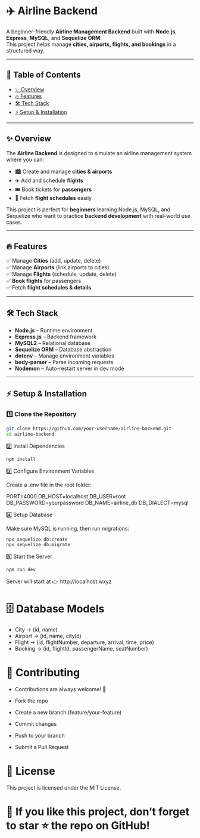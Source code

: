 # ✈️ Airline Backend

A beginner-friendly **Airline Management Backend** built with **Node.js**, **Express**, **MySQL**, and **Sequelize ORM**.  
This project helps manage **cities, airports, flights, and bookings** in a structured way.

---

## 📖 Table of Contents
- [✨ Overview](#-overview)
- [🔥 Features](#-features)
- [🛠 Tech Stack](#-tech-stack)
- [⚡ Setup & Installation](#-setup--installation)

---

## ✨ Overview

The **Airline Backend** is designed to simulate an airline management system where you can:

- 🏙 Create and manage **cities & airports**  
- ✈️ Add and schedule **flights**  
- 🎟 Book tickets for **passengers**  
- 📅 Fetch **flight schedules** easily  

This project is perfect for **beginners** learning Node.js, MySQL, and Sequelize who want to practice **backend development** with real-world use cases.

---

## 🔥 Features

✅ Manage **Cities** (add, update, delete)  
✅ Manage **Airports** (link airports to cities)  
✅ Manage **Flights** (schedule, update, delete)  
✅ **Book flights** for passengers  
✅ Fetch **flight schedules & details**

---

## 🛠 Tech Stack

- **Node.js** – Runtime environment  
- **Express.js** – Backend framework  
- **MySQL2** – Relational database  
- **Sequelize ORM** – Database abstraction  
- **dotenv** – Manage environment variables  
- **body-parser** – Parse incoming requests  
- **Nodemon** – Auto-restart server in dev mode  

---

## ⚡ Setup & Installation

### 1️⃣ Clone the Repository
```bash
git clone https://github.com/your-username/airline-backend.git
cd airline-backend
```

2️⃣ Install Dependencies
```bash
npm install
```

3️⃣ Configure Environment Variables

Create a .env file in the root folder:

PORT=4000
DB_HOST=localhost
DB_USER=root
DB_PASSWORD=yourpassword
DB_NAME=airline_db
DB_DIALECT=mysql

4️⃣ Setup Database

Make sure MySQL is running, then run migrations:
```bash
npx sequelize db:create
npx sequelize db:migrate
```
5️⃣ Start the Server
```bash
npm run dev
```
Server will start at 👉 http://localhost:wxyz

# 🗄 Database Models

- City → (id, name)
- Airport → (id, name, cityId)
- Flight → (id, flightNumber, departure, arrival, time, price)
- Booking → (id, flightId, passengerName, seatNumber)

# 🤝 Contributing

- Contributions are always welcome! 🚀

- Fork the repo

- Create a new branch (feature/your-feature)

- Commit changes

- Push to your branch

- Submit a Pull Request

# 📜 License

This project is licensed under the MIT License.

# 🌟 If you like this project, don’t forget to star ⭐ the repo on GitHub!
